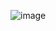 
![image](https://user-images.githubusercontent.com/88404087/228584713-15acbc13-5710-4561-980a-1bfc3eec5008.png)
